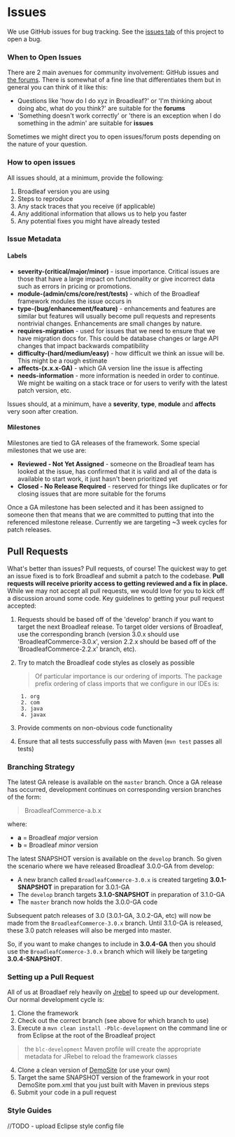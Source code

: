 # Issues
We use GitHub issues for bug tracking. See the [issues tab](https://github.com/BroadleafCommerce/BroadleafCommerce/issues) of this project to open a bug.

### When to Open Issues
There are 2 main avenues for community involvement: GitHub issues and [the forums](http://forum.broadleafcommerce.org). There is somewhat of a fine line that differentiates them but in general you can think of it like this:

- Questions like 'how do I do xyz in Broadleaf?' or 'I'm thinking about doing abc, what do you think?' are suitable for the **forums**
- 'Something doesn't work correctly' or 'there is an exception when I do something in the admin' are suitable for **issues**

Sometimes we might direct you to open issues/forum posts depending on the nature of your question.

### How to open issues
All issues should, at a minimum, provide the following:

1. Broadleaf version you are using
2. Steps to reproduce
3. Any stack traces that you receive (if applicable)
4. Any additional information that allows us to help you faster
5. Any potential fixes you might have already tested

### Issue Metadata
#### Labels
- **severity-(critical/major/minor)** - issue importance. Critical issues are those that have a large impact on functionality or give incorrect data such as errors in pricing or promotions.
- **module-(admin/cms/core/rest/tests)** - which of the Broadleaf framework modules the issue occurs in
- **type-(bug/enhancement/feature)** - enhancements and features are similar but features will usually become pull requests and represents nontrivial changes. Enhancements are small changes by nature.
- **requires-migration** - used for issues that we need to ensure that we have migration docs for. This could be database changes or large API changes that impact backwards compatibility
- **difficulty-(hard/medium/easy)** - how difficult we think an issue will be. This might be a rough estimate
- **affects-(x.x.x-GA)** - which GA version line the issue is affecting
- **needs-information** - more information is needed in order to continue. We might be waiting on a stack trace or for users to verify with the latest patch version, etc.

Issues should, at a minimum, have a **severity**, **type**, **module** and **affects** very soon after creation.

#### Milestones
Milestones are tied to GA releases of the framework. Some special milestones that we use are:
- **Reviewed - Not Yet Assigned** - someone on the Broadleaf team has looked at the issue, has confirmed that it is valid and all of the data is available to start work, it just hasn't been prioritized yet
- **Closed - No Release Required** - reserved for things like duplicates or for closing issues that are more suitable for the forums

Once a GA milestone has been selected and it has been assigned to someone then that means that we are committed to putting that into the referenced milestone release. Currently we are targeting ~3 week cycles for patch releases.

## Pull Requests

What's better than issues? Pull requests, of course! The quickest way to get an issue fixed is to fork Broadleaf and submit a patch to the codebase. **Pull requests will receive priority access to getting reviewed and a fix in place.** While we may not accept all pull requests, we would love for you to kick off a discussion around some code. Key guidelines to getting your pull request accepted:

1. Requests should be based off of the 'develop' branch if you want to target the next Broadleaf release. To target older versions of Broadleaf, use the corresponding branch (version 3.0.x should use 'BroadleafCommerce-3.0.x', version 2.2.x should be based off of the 'BroadleafCommerce-2.2.x' branch, etc).
2. Try to match the Broadleaf code styles as closely as possible
    > Of particular importance is our ordering of imports. The package prefix ordering of class imports that we configure in our IDEs is:

        1. org
        2. com
        3. java
        4. javax

3. Provide comments on non-obvious code functionality
4. Ensure that all tests successfully pass with Maven (`mvn test` passes all tests)

### Branching Strategy
The latest GA release is available on the `master` branch. Once a GA release has occurred, development continues on corresponding version branches of the form:

> BroadleafCommerce-a.b.x

where:
- **a** = Broadleaf *major* version
- **b** = Broadleaf *minor* version

The latest SNAPSHOT version is available on the `develop` branch. So given the scenario where we have released Broadleaf 3.0.0-GA from develop:

- A new branch called `BroadleafCommerce-3.0.x` is created targeting **3.0.1-SNAPSHOT** in preparation for 3.0.1-GA
- The `develop` branch targets **3.1.0-SNAPSHOT** in preparation of 3.1.0-GA
- The `master` branch now holds the 3.0.0-GA code

Subsequent patch releases of 3.0 (3.0.1-GA, 3.0.2-GA, etc) will now be made from the `BroadleafCommerce-3.0.x` branch. Until 3.1.0-GA is released, these 3.0 patch releases will also be merged into master.

So, if you want to make changes to include in **3.0.4-GA** then you should use the `BroadleafCommerce-3.0.x` branch which will likely be targeting **3.0.4-SNAPSHOT**.

### Setting up a Pull Request
All of us at Broadlaef rely heavily on [Jrebel](http://zeroturnaround.com/software/jrebel/) to speed up our development. Our normal development cycle is:
1. Clone the framework
2. Check out the correct branch (see above for which branch to use)
3. Execute a `mvn clean install -Pblc-development` on the command line or from Eclipse at the root of the Broadleaf project
> the `blc-development` Maven profile will create the appropriate metadata for JRebel to reload the framework classes
4. Clone a clean version of [DemoSite](https://github.com/BroadleafCommerce/DemoSite) (or use your own)
5. Target the same SNAPSHOT version of the framework in your root DemoSite pom.xml that you just built with Maven in previous steps
6. Submit your code in a pull request

### Style Guides
//TODO - upload Eclipse style config file
